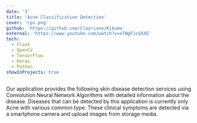```yaml
---
date: '3'
title: 'Acne Classification Detection'
cover: 'cps.png'
github: 'https://github.com/Clayrisee/Kikuma'
external: 'https://www.youtube.com/watch?v=xTWgFicGXXE'
tech:
  - Flask
  - OpenCV
  - TensorFlow
  - Keras
  - Python
showInProjects: true
---
```


Our application provides the following skin disease detection services using Convolution Neural Network Algorithms with detailed information about the disease. Diseases that can be detected by this application is currently only Acne with various common type. These clinical symptoms are detected via a smartphone camera and upload images from storage media.
